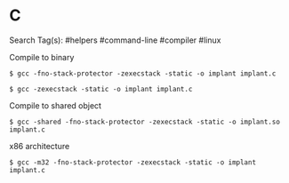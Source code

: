 # C

Search Tag(s): #helpers #command-line #compiler #linux

Compile to binary

```
$ gcc -fno-stack-protector -zexecstack -static -o implant implant.c

$ gcc -zexecstack -static -o implant implant.c
```

Compile to shared object

```
$ gcc -shared -fno-stack-protector -zexecstack -static -o implant.so implant.c
```

x86 architecture

```
$ gcc -m32 -fno-stack-protector -zexecstack -static -o implant implant.c
```